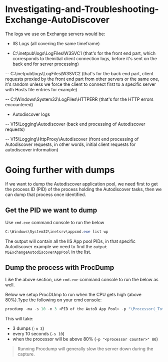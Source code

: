 # Investigating-and-Troubleshooting-Exchange-AutoDiscover

The logs we use on Exchange servers would be:

- IIS Logs (all covering the same timeframe)

 - C:\inetpub\logs\LogFiles\W3SVC1 (that's for the front end part, which corresponds to theinitial client connection logs, before it's sent on the back end for server processing)

-- C:\inetpub\logs\LogFiles\W3SVC2 (that's for the back end part, client requests proxied by the front end part from other servers or the same one, it's random unless we force the client to connect first to a specific server with Hosts file entries for example)

-- C:\Windows\System32\LogFiles\HTTPERR (that's for the HTTP errors encountered)

- Autodiscover logs

-- V15\Logging\Autodiscover (back end processing of Autodiscover requests)

-- V15\Logging\HttpProxy\Autodiscover (front end processing of Autodiscover requests, in other words, initial client requests for autodiscover information)

# Going further with dumps

If we want to dump the Autodiscover application pool, we need first to get the process ID (PID) of the process holding the Autodiscover tasks, then we can dump that process once identified.

## Get the PID we want to dump

Use ```cmd.exe``` command console to run the below

```powershell
C:\Windows\System32\inetsrv\appcmd.exe list wp
```

The output will contain all the IIS App pool PIDs, in that specific Autodiscover example we need to find the ```output MSExchangeAutodiscoverAppPool``` in the list.

## Dump the process with ProcDump

Like the above section, use ```cmd.exe``` command console to run the below as well.

Below we setup ProcDUmp to run when the CPU gets high (above 80%).Type the following on your cmd console:

```powershell
procdump -ma -s 10 -n 3 <PID of the AutoD App Pool> -p "\Processor(_Total)\%Processor Time" 80
```

This will take:
- 3 dumps (```-n 3```) 
- every 10 seconds (```-s 10```)
- when the processor will be above 80% (```-p "<processor counter>" 80```)

> Running Procdump will generally slow the server down during the capture.
